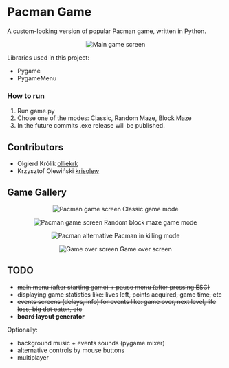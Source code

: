 # Pacman Game

A custom-looking version of popular Pacman game, written in Python.

<p align="center">
  <img src="https://github.com/olliekrk/pacman-game/blob/master/images/main_screen.png?raw=true" alt="Main game screen"/>
</p>

Libraries used in this project:
* Pygame
* PygameMenu

### How to run
1. Run game.py
2. Chose one of the modes: Classic, Random Maze, Block Maze
3. In the future commits .exe release will be published.

## Contributors

* Olgierd Królik [olliekrk](https://github.com/olliekrk)
* Krzysztof Olewiński [krisolew](https://github.com/krisolew)

## Game Gallery

<p align="center">
  <img src="https://github.com/olliekrk/pacman-game/blob/master/images/game.png?raw=true" alt="Pacman game screen"/>
  <text>Classic game mode</text>
</p>


<p align="center">
  <img src="https://github.com/olliekrk/pacman-game/blob/master/images/block_play.png?raw=true" alt="Pacman game screen"/>
  <text>Random block maze game mode</text>
</p>


<p align="center">
  <img src="https://github.com/olliekrk/pacman-game/blob/master/images/killing_mode.png?raw=true" alt="Pacman alternative"/>
  <text>Pacman in killing mode</text>
</p>


<p align="center">
  <img src="https://github.com/olliekrk/pacman-game/blob/master/images/game_over.png?raw=true" alt="Game over screen"/>
  <text>Game over screen</text>
</p>

## TODO
* ~~main menu (after starting game) + pause menu (after pressing ESC)~~
* ~~displaying game statistics like: lives left, points acquired, game time, etc~~
* ~~events screens (delays, info) for events like: game over, next level, life loss, big dot eaten, etc~~
* ~~**board layout generator**~~

Optionally:
* background music + events sounds (pygame.mixer)
* alternative controls by mouse buttons
* multiplayer
